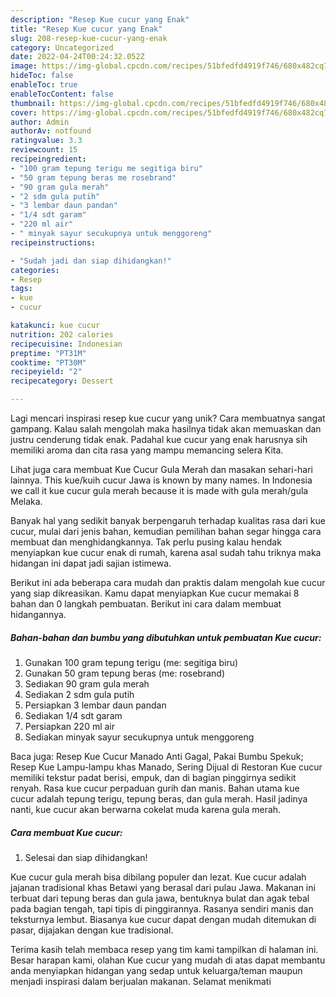 ```yaml
---
description: "Resep Kue cucur yang Enak"
title: "Resep Kue cucur yang Enak"
slug: 208-resep-kue-cucur-yang-enak
category: Uncategorized
date: 2022-04-24T00:24:32.052Z
image: https://img-global.cpcdn.com/recipes/51bfedfd4919f746/680x482cq70/kue-cucur-foto-resep-utama.jpg
hideToc: false
enableToc: true
enableTocContent: false
thumbnail: https://img-global.cpcdn.com/recipes/51bfedfd4919f746/680x482cq70/kue-cucur-foto-resep-utama.jpg
cover: https://img-global.cpcdn.com/recipes/51bfedfd4919f746/680x482cq70/kue-cucur-foto-resep-utama.jpg
author: Admin
authorAv: notfound
ratingvalue: 3.3
reviewcount: 15
recipeingredient:
- "100 gram tepung terigu me segitiga biru"
- "50 gram tepung beras me rosebrand"
- "90 gram gula merah"
- "2 sdm gula putih"
- "3 lembar daun pandan"
- "1/4 sdt garam"
- "220 ml air"
- " minyak sayur secukupnya untuk menggoreng"
recipeinstructions:

- "Sudah jadi dan siap dihidangkan!"
categories:
- Resep
tags:
- kue
- cucur

katakunci: kue cucur 
nutrition: 202 calories
recipecuisine: Indonesian
preptime: "PT31M"
cooktime: "PT30M"
recipeyield: "2"
recipecategory: Dessert

---
```





Lagi mencari inspirasi resep kue cucur yang unik? Cara membuatnya sangat gampang. Kalau salah mengolah maka hasilnya tidak akan memuaskan dan justru cenderung tidak enak. Padahal kue cucur yang enak harusnya sih memiliki aroma dan cita rasa yang mampu memancing selera Kita.





Lihat juga cara membuat Kue Cucur Gula Merah dan masakan sehari-hari lainnya. This kue/kuih cucur Jawa is known by many names. In Indonesia we call it kue cucur gula merah because it is made with gula merah/gula Melaka.

Banyak hal yang sedikit banyak berpengaruh terhadap kualitas rasa dari kue cucur, mulai dari jenis bahan, kemudian pemilihan bahan segar hingga cara membuat dan menghidangkannya. Tak perlu pusing kalau hendak menyiapkan kue cucur enak di rumah, karena asal sudah tahu triknya maka hidangan ini dapat jadi sajian istimewa.






Berikut ini ada beberapa cara mudah dan praktis dalam mengolah kue cucur yang siap dikreasikan. Kamu dapat menyiapkan Kue cucur memakai 8 bahan dan 0 langkah pembuatan. Berikut ini cara dalam membuat hidangannya.

<!--inarticleads1-->

##### Bahan-bahan dan bumbu yang dibutuhkan untuk pembuatan Kue cucur:

1. Gunakan 100 gram tepung terigu (me: segitiga biru)
1. Gunakan 50 gram tepung beras (me: rosebrand)
1. Sediakan 90 gram gula merah
1. Sediakan 2 sdm gula putih
1. Persiapkan 3 lembar daun pandan
1. Sediakan 1/4 sdt garam
1. Persiapkan 220 ml air
1. Sediakan  minyak sayur secukupnya untuk menggoreng


Baca juga: Resep Kue Cucur Manado Anti Gagal, Pakai Bumbu Spekuk; Resep Kue Lampu-lampu khas Manado, Sering Dijual di Restoran Kue cucur memiliki tekstur padat berisi, empuk, dan di bagian pinggirnya sedikit renyah. Rasa kue cucur perpaduan gurih dan manis. Bahan utama kue cucur adalah tepung terigu, tepung beras, dan gula merah. Hasil jadinya nanti, kue cucur akan berwarna cokelat muda karena gula merah. 

<!--inarticleads2-->

##### Cara membuat Kue cucur:


1. Selesai dan siap dihidangkan!

Kue cucur gula merah bisa dibilang populer dan lezat. Kue cucur adalah jajanan tradisional khas Betawi yang berasal dari pulau Jawa. Makanan ini terbuat dari tepung beras dan gula jawa, bentuknya bulat dan agak tebal pada bagian tengah, tapi tipis di pinggirannya. Rasanya sendiri manis dan teksturnya lembut. Biasanya kue cucur dapat dengan mudah ditemukan di pasar, dijajakan dengan kue tradisional. 

Terima kasih telah membaca resep yang tim kami tampilkan di halaman ini. Besar harapan kami, olahan Kue cucur yang mudah di atas dapat membantu anda menyiapkan hidangan yang sedap untuk keluarga/teman maupun menjadi inspirasi dalam berjualan makanan. Selamat menikmati
